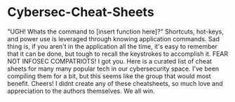 # Cybersec-Cheat-Sheets
"UGH! Whats the command to [insert function here]?"  Shortcuts, hot-keys, and power use is leveraged through knowing application commands. Sad thing is, if you aren't in the application all the time, it's easy to remember that it can be done, but tough to recall the keystrokes to accomplish it. FEAR NOT INFOSEC COMPATRIOTS! I got you.  Here is a curated list of cheat sheets for many many popular tech in our cybersecurity space. I've been compiling them for a bit, but this seems like the group that would most benefit. Cheers!  I didnt create any of these cheatsheets, so much love and appreciation to the authors themselves. We all win.
